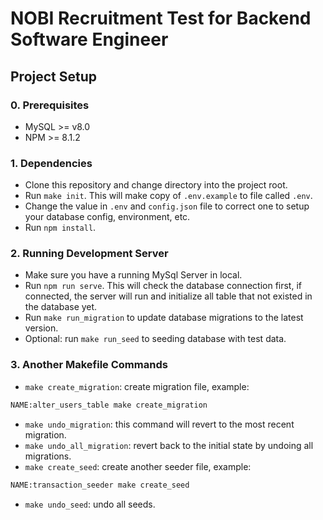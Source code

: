 # NOBI Recruitment Test for Backend Software Engineer

## Project Setup

### 0. Prerequisites

- MySQL >= v8.0
- NPM >= 8.1.2

### 1. Dependencies

- Clone this repository and change directory into the project root.
- Run `make init`. This will make copy of `.env.example` to file called `.env`.
- Change the value in `.env` and `config.json` file to correct one to setup your database config, environment, etc.
- Run `npm install`.

### 2. Running Development Server

- Make sure you have a running MySql Server in local.
- Run `npm run serve`. This will check the database connection first, if connected, the server will run and initialize all table that not existed in the database yet.
- Run `make run_migration` to update database migrations to the latest version.
- Optional: run `make run_seed` to seeding database with test data.

### 3. Another Makefile Commands

- `make create_migration`: create migration file, example:

```bash
NAME:alter_users_table make create_migration
```

- `make undo_migration`: this command will revert to the most recent migration.
- `make undo_all_migration`:  revert back to the initial state by undoing all migrations.
- `make create_seed`: create another seeder file, example:

```bash
NAME:transaction_seeder make create_seed
```

- `make undo_seed`: undo all seeds.
